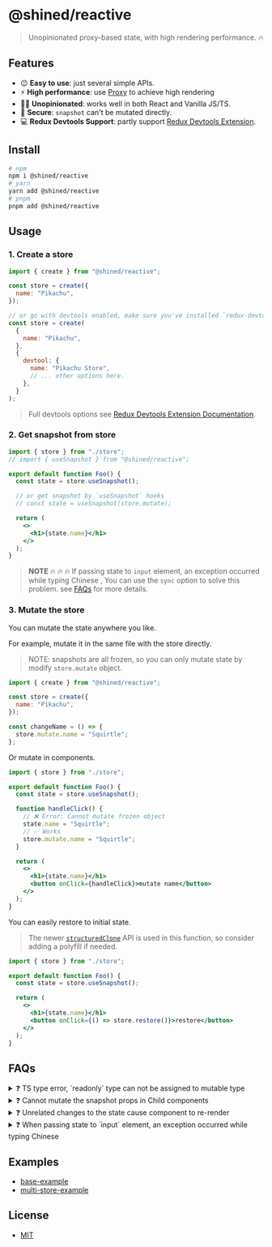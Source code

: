 # @shined/reactive

> Unopinionated proxy-based state, with high rendering performance. 🔥

## Features

- 😉 **Easy to use**: just several simple APIs.
- ⚡️ **High performance**: use [Proxy](https://developer.mozilla.org/zh-CN/docs/Web/JavaScript/Reference/Global_Objects/Proxy) to achieve high rendering
- 🏄‍♂️ **Unopinionated**: works well in both React and Vanilla JS/TS.
- 🔐 **Secure**: `snapshot` can't be mutated directly.
- 💻 **Redux Devtools Support**: partly support [Redux Devtools Extension](https://github.com/reduxjs/redux-devtools#redux-devtools).

## Install

```bash
# npm
npm i @shined/reactive
# yarn
yarn add @shined/reactive
# pnpm
pnpm add @shined/reactive
```

## Usage

### 1. Create a store

```jsx
import { create } from "@shined/reactive";

const store = create({
  name: "Pikachu",
});

// or go with devtools enabled, make sure you've installed `redux-devtools-extension`
const store = create(
  {
    name: "Pikachu",
  },
  {
    devtool: {
      name: "Pikachu Store",
      // ... other options here.
    },
  }
);
```

> Full devtools options see [Redux Devtools Extension Documentation](https://github.com/reduxjs/redux-devtools/blob/main/extension/docs/API/Arguments.md#options).

### 2. Get snapshot from store

```jsx
import { store } from "./store";
// import { useSnapshot } from "@shined/reactive";

export default function Foo() {
  const state = store.useSnapshot();

  // or get snapshot by `useSnapshot` hooks
  // const state = useSnapshot(store.mutate);

  return (
    <>
      <h1>{state.name}</h1>
    </>
  );
}
```

> **NOTE** 🔥 🔥 🔥 If passing state to `input` element, an exception occurred while typing Chinese , You can use the `sync` option to solve this problem. see [FAQs](#FAQs) for more details.



 

### 3. Mutate the store

You can mutate the state anywhere you like.

For example, mutate it in the same file with the store directly.

> NOTE: snapshots are all frozen, so you can only mutate state by modify `store.mutate` object.

```jsx
import { create } from "@shined/reactive";

const store = create({
  name: "Pikachu",
});

const changeName = () => {
  store.mutate.name = "Squirtle";
};
```

Or mutate in components.

```jsx
import { store } from "./store";

export default function Foo() {
  const state = store.useSnapshot();

  function handleClick() {
    // ❌ Error: Cannot mutate frozen object
    state.name = "Squirtle";
    // ✅ Works
    store.mutate.name = "Squirtle";
  }

  return (
    <>
      <h1>{state.name}</h1>
      <button onClick={handleClick}>mutate name</button>
    </>
  );
}
```

You can easily restore to initial state.

> The newer [`structuredClone`](https://developer.mozilla.org/en-US/docs/Web/API/structuredClone) API is used in this function, so consider adding a polyfill if needed.

```jsx
import { store } from "./store";

export default function Foo() {
  const state = store.useSnapshot();

  return (
    <>
      <h1>{state.name}</h1>
      <button onClick={() => store.restore()}>restore</button>
    </>
  );
}
```

## FAQs

<details>

<summary>❓ TS type error, `readonly` type can not be assigned to mutable type</summary>

This error commonly occurs when using [shineout](https://github.com/sheinsight/shineout), [antd](https://github.com/ant-design/ant-design) or other UI component libraries and passing the `snapshot` to the component props, but the props type can not accept `readonly` type.

To resolve this type issue, add following line to your **global types file**, such as `global.d.ts` or others, and you can head to [PR#8](https://github.com/sheinsight/reactive/pull/8) for more details.

```ts
// add this typescript `triple-slash directive` to hack type
/// <reference types="@shined/reactive/hack-remove-readonly" />
```

</details>

<details>

<summary>❓ Cannot mutate the snapshot props in Child components</summary>

The React philosophy is that **props should be immutable and top-down**. So, in principle, you should **NOT** change the props value inside components.

However, if you do need to do this for reasons such as high historical legacy, migration costs and others like these, you can use the following hook to address it, but it is **NOT** recommended to use it widely.

```tsx
import { useEffect, useReducer } from "react";
import { subscribe } from "@shined/reactive";

type PlainObject = Record<PropertyKey, unknown>;

// in TS, if you use JS, you may need to eliminate the type
const useMutableState = <T extends PlainObject>(proxyObj: T) => {
  const [, forceUpdate] = useReducer((c: number) => c + 1, 0);
  useEffect(() => subscribe(proxyObj, forceUpdate), [proxyObj]);
  return proxyObject as T;
};

export function Foo(props) {
  // use `useMutableState` to get mutable state instead of `useSnapshot`
  const mutableState = useMutableState(store.mutate);

  // `ChangePropsInside` will change the props value
  return <ChangePropsInside props={mutableState} />;
}
```

</details>

<details>

<summary>❓ Unrelated changes to the state cause component to re-render</summary>

it's intentional. It means, it "uses" the entire snapshot object, and will trigger re-render if any changes to state.

```ts
// trigger re-render when any state changes
const snapshot = store.useSnapshot();
// same as above
store.useSnapshot();
```

If you don't need this feature, you should **explicitly** access the properties you need.

```ts
// this will only trigger re-render when `name` changes.
const snapshot = store.useSnapshot();
snapshot.name; // use `.name` latter.

// same as above
const { name } = store.useSnapshot();
// same as above
const name = useSnapshot(store.mutate.name);
```

</details>

<details>

<summary>❓ When passing state to `input` element, an exception occurred while typing Chinese</summary>

State mutations are batched synchronously by default before triggering re-render to optimize rendering. If you want to disable it (such as consumed by `<input>` element), you can set `sync` option to `true` when creating snapshot to avoid this issue.

```tsx
const snapshot = store.useSnapshot({ sync: true });
```

</details>

## Examples

- [base-example](https://stackblitz.com/edit/vitejs-vite-zli31f?file=src%2Fmain.tsx)
- [multi-store-example](https://stackblitz.com/edit/vitejs-vite-n5azuk?file=src%2Fmain.tsx)

## License

- [MIT](./LICENSE)

